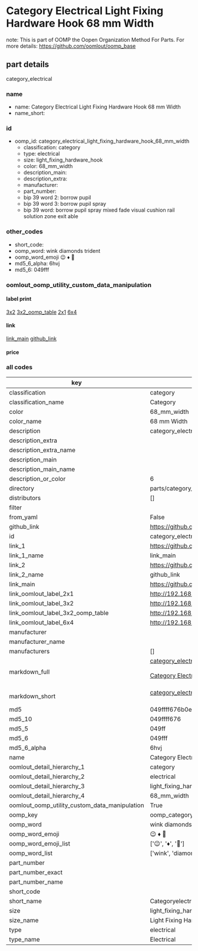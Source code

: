 # Category Electrical Light Fixing Hardware Hook 68 mm Width  

note: This is part of OOMP the Oopen Organization Method For Parts. For more details: https://github.com/oomlout/oomp_base

##  part details



category_electrical

### name
* name: Category Electrical Light Fixing Hardware Hook 68 mm Width
* name_short: 
### id
* oomp_id: category_electrical_light_fixing_hardware_hook_68_mm_width
  * classification: category
  * type: electrical
  * size: light_fixing_hardware_hook
  * color: 68_mm_width
  * description_main: 
  * description_extra: 
  * manufacturer: 
  * part_number: 
  * bip 39 word 2: borrow pupil
  * bip 39 word 3: borrow pupil spray
  * bip 39 word: borrow pupil spray mixed fade visual cushion rail solution zone exit able

### other_codes
* short_code: 
* oomp_word: wink diamonds trident
* oomp_word_emoji :wink: :diamonds: :trident:
* md5_6_alpha: 6hvj
* md5_6: 049fff






### oomlout_oomp_utility_custom_data_manipulation
#### label print
[3x2](http://192.168.1.245:1112/?label=oomp%206hvj)
[3x2_oomp_table](http://192.168.1.107:1112/?label=oomp%206hvj)
[2x1](http://192.168.1.242:1112/?label=oomp%206hvj)
[6x4](http://192.168.1.55:1112/?label=oomp%206hvj)    

#### link

[link_main](https://github.com/oomlout/oomlout_oomp_current_version_messy/tree/main/parts/category_electrical_light_fixing_hardware_hook_68_mm_width) [github_link](https://github.com/oomlout/oomlout_oomp_part_src/tree/main/parts/category_electrical_light_fixing_hardware_hook_68_mm_width)                             

#### price







### all codes 
| key | value |  
| --- | --- |  
| classification | category |  
| classification_name | Category |  
| color | 68_mm_width |  
| color_name | 68 mm Width |  
| description | category_electrical |  
| description_extra |  |  
| description_extra_name |  |  
| description_main |  |  
| description_main_name |  |  
| description_or_color | 6  |  
| directory | parts/category_electrical_light_fixing_hardware_hook_68_mm_width |  
| distributors | [] |  
| filter |  |  
| from_yaml | False |  
| github_link | https://github.com/oomlout/oomlout_oomp_part_src/tree/main/parts/category_electrical_light_fixing_hardware_hook_68_mm_width |  
| id | category_electrical_light_fixing_hardware_hook_68_mm_width |  
| link_1 | https://github.com/oomlout/oomlout_oomp_current_version_messy/tree/main/parts/category_electrical_light_fixing_hardware_hook_68_mm_width |  
| link_1_name | link_main |  
| link_2 | https://github.com/oomlout/oomlout_oomp_part_src/tree/main/parts/category_electrical_light_fixing_hardware_hook_68_mm_width |  
| link_2_name | github_link |  
| link_main | https://github.com/oomlout/oomlout_oomp_current_version_messy/tree/main/parts/category_electrical_light_fixing_hardware_hook_68_mm_width |  
| link_oomlout_label_2x1 | http://192.168.1.242:1112/?label=oomp%206hvj |  
| link_oomlout_label_3x2 | http://192.168.1.245:1112/?label=oomp%206hvj |  
| link_oomlout_label_3x2_oomp_table | http://192.168.1.107:1112/?label=oomp%206hvj |  
| link_oomlout_label_6x4 | http://192.168.1.55:1112/?label=oomp%206hvj |  
| manufacturer |  |  
| manufacturer_name |  |  
| manufacturers | [] |  
| markdown_full | [category_electrical_light_fixing_hardware_hook_68_mm_width](https://github.com/oomlout/oomlout_oomp_current_version_messy/tree/main/parts/category_electrical_light_fixing_hardware_hook_68_mm_width)<br>[](https://github.com/oomlout/oomlout_oomp_current_version_messy/tree/main/parts/category_electrical_light_fixing_hardware_hook_68_mm_width)<br>[Category Electrical Light Fixing Hardware Hook 68 Mm Width](https://github.com/oomlout/oomlout_oomp_current_version_messy/tree/main/parts/category_electrical_light_fixing_hardware_hook_68_mm_width)<br><br> |  
| markdown_short | [category_electrical_light_fixing_hardware_hook_68_mm_width](https://github.com/oomlout/oomlout_oomp_current_version_messy/tree/main/parts/category_electrical_light_fixing_hardware_hook_68_mm_width)<br><br> |  
| md5 | 049ffff676b0e6cfd3a8e8e3a5eb78d0 |  
| md5_10 | 049ffff676 |  
| md5_5 | 049ff |  
| md5_6 | 049fff |  
| md5_6_alpha | 6hvj |  
| name | Category Electrical Light Fixing Hardware Hook 68 mm Width |  
| oomlout_detail_hierarchy_1 | category |  
| oomlout_detail_hierarchy_2 | electrical |  
| oomlout_detail_hierarchy_3 | light_fixing_hardware_hook |  
| oomlout_detail_hierarchy_4 | 68_mm_width |  
| oomlout_oomp_utility_custom_data_manipulation | True |  
| oomp_key | oomp_category_electrical_light_fixing_hardware_hook_68_mm_width |  
| oomp_word | wink diamonds trident |  
| oomp_word_emoji | :wink: :diamonds: :trident: |  
| oomp_word_emoji_list | [':wink:', ':diamonds:', ':trident:'] |  
| oomp_word_list | ['wink', 'diamonds', 'trident'] |  
| part_number |  |  
| part_number_exact |  |  
| part_number_name |  |  
| short_code |  |  
| short_name | Categoryelectrical |  
| size | light_fixing_hardware_hook |  
| size_name | Light Fixing Hardware Hook |  
| type | electrical |  
| type_name | Electrical |  
